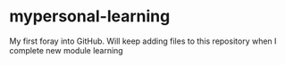 # mypersonal-learning
My first foray into GitHub. Will keep adding files to this repository when I complete new module learning
